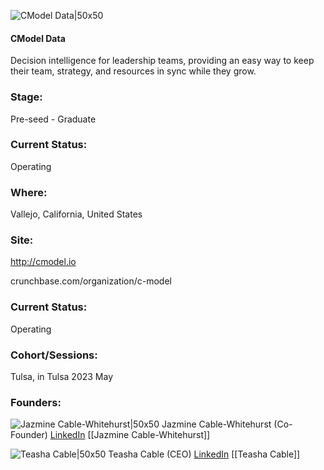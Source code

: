 

![CModel Data|50x50](http://apimg.techstars.com/sf/accounts/logo/Logo_1c7cf32c5fd2e0d10f56fb9f6.png)

#### CModel Data
Decision intelligence for leadership teams, providing an easy way to keep their team, strategy, and resources in sync while they grow.

### Stage: 
Pre-seed - Graduate 

### Current Status: 
Operating

### Where:
Vallejo, California, United States

### Site:
http://cmodel.io



crunchbase.com/organization/c-model

### Current Status: 
Operating

### Cohort/Sessions: 
Tulsa, in Tulsa 2023 May

### Founders: 

![Jazmine Cable-Whitehurst|50x50]() Jazmine Cable-Whitehurst (Co-Founder) [LinkedIn](https://linkedin.com/in/jazmine-cable-whitehurst) [[Jazmine Cable-Whitehurst]]

![Teasha Cable|50x50]() Teasha Cable (CEO) [LinkedIn](https://linkedin.com/in/teasha-cable-35a9b8a) [[Teasha Cable]]


